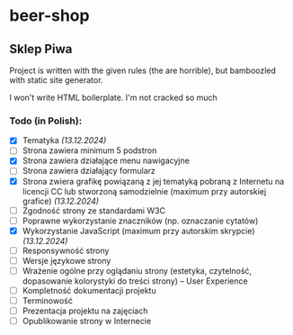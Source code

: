 # beer-shop
## Sklep Piwa

Project is written with the given rules (the are horrible), but bamboozled with static site generator.

I won't write HTML boilerplate. I'm not cracked so much

### Todo (in Polish):

- [x] Tematyka _(13.12.2024)_ 
- [ ] Strona zawiera minimum 5 podstron
- [x] Strona zawiera działające menu nawigacyjne
- [ ] Strona zawiera działający formularz
- [x] Strona zwiera grafikę powiązaną z jej tematyką pobraną z Internetu na licencji CC lub stworzoną
samodzielnie (maximum przy autorskiej grafice) _(13.12.2024)_ 
- [ ] Zgodność strony ze standardami W3C
- [ ] Poprawne wykorzystanie znaczników (np. oznaczanie cytatów)
- [x] Wykorzystanie JavaScript (maximum przy autorskim skrypcie) _(13.12.2024)_
- [ ] Responsywność strony
- [ ] Wersje językowe strony
- [ ] Wrażenie ogólne przy oglądaniu strony (estetyka, czytelność, dopasowanie kolorystyki do treści
strony) – User Experience
- [ ] Kompletność dokumentacji projektu
- [ ] Terminowość
- [ ] Prezentacja projektu na zajęciach 
- [ ] Opublikowanie strony w Internecie 